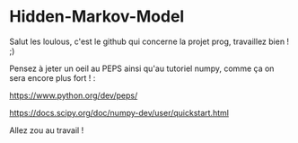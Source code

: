 # Hidden-Markov-Model
Salut les loulous, c'est le github qui concerne la projet prog, travaillez bien ! ;)

Pensez à jeter un oeil au PEPS ainsi qu'au tutoriel numpy, comme ça on sera encore plus fort ! : 

https://www.python.org/dev/peps/

https://docs.scipy.org/doc/numpy-dev/user/quickstart.html

Allez zou au travail ! 
